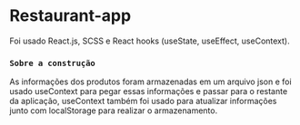 # Restaurant-app

Foi usado React.js, SCSS e React hooks (useState, useEffect, useContext). 

### `Sobre a construção`

As informações dos produtos foram armazenadas em um arquivo json e foi usado useContext para pegar essas informações e passar para o restante da aplicação,
useContext também foi usado para atualizar informações junto com localStorage para realizar o armazenamento.

